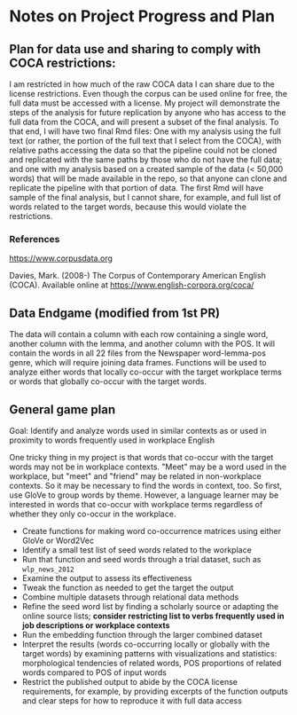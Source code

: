 # Notes on Project Progress and Plan

## Plan for data use and sharing to comply with COCA restrictions:

I am restricted in how much of the raw COCA data I can share due to the license restrictions. Even though the corpus can be used online for free, the full data must be accessed with a license. My project will demonstrate the steps of the analysis for future replication by anyone who has access to the full data from the COCA, and will present a subset of the final analysis. To that end, I will have two final Rmd files: One with my analysis using the full text (or rather, the portion of the full text that I select from the COCA), with relative paths accessing the data so that the pipeline could not be cloned and replicated with the same paths by those who do not have the full data; and one with my analysis based on a created sample of the data (< 50,000 words) that will be made available in the repo, so that anyone can clone and replicate the pipeline with that portion of data. The first Rmd will have sample of the final analysis, but I cannot share, for example, and full list of words related to the target words, because this would violate the restrictions.  

### References 

https://www.corpusdata.org 

Davies, Mark. (2008-) The Corpus of Contemporary American English (COCA). Available online at https://www.english-corpora.org/coca/

## Data Endgame (modified from 1st PR)

The data will contain a column with each row containing a single word, another column with the lemma, and another column with the POS. It will contain the words in all 22 files from the Newspaper word-lemma-pos genre, which will require joining data frames. Functions will be used to analyze either words that locally co-occur with the target workplace terms or words that globally co-occur with the target words.    

## General game plan

Goal: Identify and analyze words used in similar contexts as or used in proximity to words frequently used in workplace English 

One tricky thing in my project is that words that co-occur with the target words may not be in workplace contexts. "Meet" may be a word used in the workplace, but "meet" and "friend" may be related in non-workplace contexts. So it may be necessary to find the words in context, too. So first, use GloVe to group words by theme. However, a language learner may be interested in words that co-occur with workplace terms regardless of whether they only co-occur in the workplace. 

- Create functions for making word co-occurrence matrices using either GloVe or Word2Vec  
- Identify a small test list of seed words related to the workplace  
- Run that function and seed words through a trial dataset, such as `wlp_news_2012`  
- Examine the output to assess its effectiveness  
- Tweak the function as needed to get the target the output  
- Combine multiple datasets through relational data methods    
- Refine the seed word list by finding a scholarly source or adapting the online source lists; **consider restricting list to verbs frequently used in job descriptions or workplace contexts** 
- Run the embedding function through the larger combined dataset  
- Interpret the results (words co-occurring locally or globally with the target words) by examining patterns with visualizations and statistics: morphological tendencies of related words, POS proportions of related words compared to POS of input words   
- Restrict the published output to abide by the COCA license requirements, for example, by providing excerpts of the function outputs and clear steps for how to reproduce it with full data access


